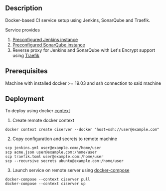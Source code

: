 ## Description

Docker-based CI service setup using Jenkins, SonarQube and Traefik.

Service provides
1. [Preconfigured Jenkins instance][jenkins]
2. [Preconfigured SonarQube instance][sonarqube]
3. Reverse proxy for Jenkins and SonarQube with Let's Encrypt support using [Traefik][traefik]

## Prerequisites

Machine with installed docker >= 19.03 and ssh connection to said machine

## Deployment
To deploy using docker [context][docker-context]

1. Create remote docker context
```
docker context create ciserver --docker "host=ssh://user@example.com"
```

2. Copy configuration and secrets to remote machine
```
scp jenkins.yml user@example.com:/home/user
scp acme.json user@example.com:/home/user
scp traefik.toml user@example.com:/home/user
scp --recursive secrets ubuntu@example.com:/home/user
```

3. Launch service on remote server using [docker-compose][docker-compose]
```
docker-compose --context ciserver pull
docker-compose --context ciserver up
```


[traefik]: https://github.com/containous/traefik
[jenkins]: https://github.com/alapshin/jenkins-master
[sonarqube]: https://github.com/alapshin/docker-sonarqube
[docker-compose]: https://docs.docker.com/compose/
[docker-context]: https://docs.docker.com/engine/context/working-with-contexts/
